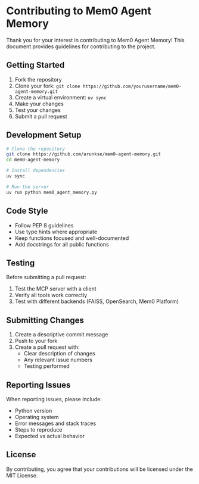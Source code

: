 # Contributing to Mem0 Agent Memory

Thank you for your interest in contributing to Mem0 Agent Memory! This document provides guidelines for contributing to the project.

## Getting Started

1. Fork the repository
2. Clone your fork: `git clone https://github.com/yourusername/mem0-agent-memory.git`
3. Create a virtual environment: `uv sync`
4. Make your changes
5. Test your changes
6. Submit a pull request

## Development Setup

```bash
# Clone the repository
git clone https://github.com/arunkse/mem0-agent-memory.git
cd mem0-agent-memory

# Install dependencies
uv sync

# Run the server
uv run python mem0_agent_memory.py
```

## Code Style

- Follow PEP 8 guidelines
- Use type hints where appropriate
- Keep functions focused and well-documented
- Add docstrings for all public functions

## Testing

Before submitting a pull request:
1. Test the MCP server with a client
2. Verify all tools work correctly
3. Test with different backends (FAISS, OpenSearch, Mem0 Platform)

## Submitting Changes

1. Create a descriptive commit message
2. Push to your fork
3. Create a pull request with:
   - Clear description of changes
   - Any relevant issue numbers
   - Testing performed

## Reporting Issues

When reporting issues, please include:
- Python version
- Operating system
- Error messages and stack traces
- Steps to reproduce
- Expected vs actual behavior

## License

By contributing, you agree that your contributions will be licensed under the MIT License.
